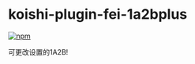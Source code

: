 # koishi-plugin-fei-1a2bplus

[![npm](https://img.shields.io/npm/v/koishi-plugin-fei-1a2bplus?style=flat-square)](https://www.npmjs.com/package/koishi-plugin-fei-1a2bplus)

可更改设置的1A2B!
